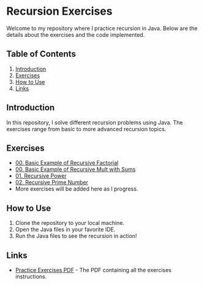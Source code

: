 # Recursion Exercises

Welcome to my repository where I practice recursion in Java. Below are the details about the exercises and the code implemented.

## Table of Contents
1. [Introduction](#introduction)
2. [Exercises](#exercises)
3. [How to Use](#how-to-use)
4. [Links](#links)

## Introduction
In this repository, I solve different recursion problems using Java. The exercises range from basic to more advanced recursion topics.

## Exercises
- [00. Basic Example of Recursive Factorial](000-factorial)
- [00. Basic Example of Recursive Mult with Sums](00-recursive_sum)
- [01. Recursive Power](01-recursive_power)
- [02. Recursive Prime Number](02-is_prime)
- More exercises will be added here as I progress.

## How to Use
1. Clone the repository to your local machine.
2. Open the Java files in your favorite IDE.
3. Run the Java files to see the recursion in action!

## Links
- [Practice Exercises PDF](PracticeExercises.pdf) - The PDF containing all the exercises instructions. 
